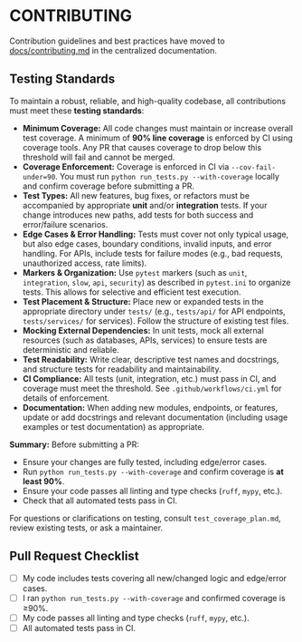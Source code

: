 # CONTRIBUTING

Contribution guidelines and best practices have moved to [docs/contributing.md](docs/contributing.md) in the centralized documentation.

## Testing Standards

To maintain a robust, reliable, and high-quality codebase, all contributions must meet these **testing standards**:

- **Minimum Coverage:** All code changes must maintain or increase overall test coverage. A minimum of **90% line coverage** is enforced by CI using coverage tools. Any PR that causes coverage to drop below this threshold will fail and cannot be merged.
- **Coverage Enforcement:** Coverage is enforced in CI via `--cov-fail-under=90`. You must run `python run_tests.py --with-coverage` locally and confirm coverage before submitting a PR.
- **Test Types:** All new features, bug fixes, or refactors must be accompanied by appropriate **unit** and/or **integration** tests. If your change introduces new paths, add tests for both success and error/failure scenarios.
- **Edge Cases & Error Handling:** Tests must cover not only typical usage, but also edge cases, boundary conditions, invalid inputs, and error handling. For APIs, include tests for failure modes (e.g., bad requests, unauthorized access, rate limits).
- **Markers & Organization:** Use `pytest` markers (such as `unit`, `integration`, `slow`, `api`, `security`) as described in `pytest.ini` to organize tests. This allows for selective and efficient test execution.
- **Test Placement & Structure:** Place new or expanded tests in the appropriate directory under `tests/` (e.g., `tests/api/` for API endpoints, `tests/services/` for services). Follow the structure of existing test files.
- **Mocking External Dependencies:** In unit tests, mock all external resources (such as databases, APIs, services) to ensure tests are deterministic and reliable.
- **Test Readability:** Write clear, descriptive test names and docstrings, and structure tests for readability and maintainability.
- **CI Compliance:** All tests (unit, integration, etc.) must pass in CI, and coverage must meet the threshold. See `.github/workflows/ci.yml` for details of enforcement.
- **Documentation:** When adding new modules, endpoints, or features, update or add docstrings and relevant documentation (including usage examples or test documentation) as appropriate.

**Summary:**
Before submitting a PR:

- Ensure your changes are fully tested, including edge/error cases.
- Run `python run_tests.py --with-coverage` and confirm coverage is **at least 90%**.
- Ensure your code passes all linting and type checks (`ruff`, `mypy`, etc.).
- Check that all automated tests pass in CI.

For questions or clarifications on testing, consult `test_coverage_plan.md`, review existing tests, or ask a maintainer.

## Pull Request Checklist

- [ ] My code includes tests covering all new/changed logic and edge/error cases.
- [ ] I ran `python run_tests.py --with-coverage` and confirmed coverage is ≥90%.
- [ ] My code passes all linting and type checks (`ruff`, `mypy`, etc.).
- [ ] All automated tests pass in CI.
